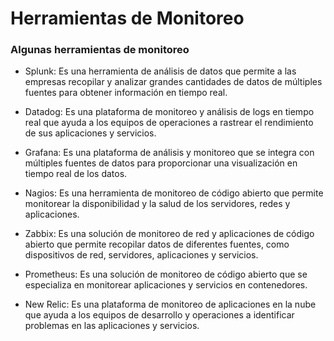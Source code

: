 # Herramientas de Monitoreo

### Algunas herramientas de monitoreo
- Splunk: Es una herramienta de análisis de datos que permite a las empresas recopilar y analizar grandes cantidades de datos de múltiples fuentes para obtener información en tiempo real.

- Datadog: Es una plataforma de monitoreo y análisis de logs en tiempo real que ayuda a los equipos de operaciones a rastrear el rendimiento de sus aplicaciones y servicios.

- Grafana: Es una plataforma de análisis y monitoreo que se integra con múltiples fuentes de datos para proporcionar una visualización en tiempo real de los datos.

- Nagios: Es una herramienta de monitoreo de código abierto que permite monitorear la disponibilidad y la salud de los servidores, redes y aplicaciones.

- Zabbix: Es una solución de monitoreo de red y aplicaciones de código abierto que permite recopilar datos de diferentes fuentes, como dispositivos de red, servidores, aplicaciones y servicios.

- Prometheus: Es una solución de monitoreo de código abierto que se especializa en monitorear aplicaciones y servicios en contenedores.

- New Relic: Es una plataforma de monitoreo de aplicaciones en la nube que ayuda a los equipos de desarrollo y operaciones a identificar problemas en las aplicaciones y servicios.